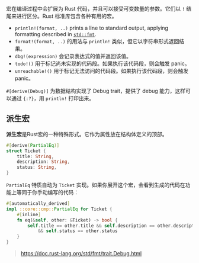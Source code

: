 宏在编译过程中会扩展为 Rust 代码，并且可以接受可变数量的参数。它们以 `!` 结尾来进行区分。Rust 标准库包含各种有用的宏。

- `println!(format, ..)` prints a line to standard output, applying formatting described in [`std::fmt`](https://doc.rust-lang.org/std/fmt/index.html).
- `format!(format, ..)` 的用法与 `println!` 类似，但它以字符串形式返回结果。
- `dbg!(expression)` 会记录表达式的值并返回该值。
- `todo!()` 用于标记尚未实现的代码段。如果执行该代码段，则会触发 panic。
- `unreachable!()` 用于标记无法访问的代码段。如果执行该代码段，则会触发 panic。

`#[derive(Debug)]` 为数据结构实现了 Debug trait，提供了 debug 能力，这样可以通过 `{:?}`，用 `println!` 打印出来。
## 派生宏
**派生宏**是Rust宏的一种特殊形式。它作为属性放在结构体定义的顶部。

```rust
#[derive(PartialEq)]
struct Ticket {
    title: String,
    description: String,
    status: String,
}
```
`PartialEq` 特质自动为 `Ticket` 实现。如果你展开这个宏，会看到生成的代码在功能上等同于你手动编写的代码：
```rust
#[automatically_derived]
impl ::core::cmp::PartialEq for Ticket {
    #[inline]
    fn eq(&self, other: &Ticket) -> bool {
        self.title == other.title && self.description == other.description
            && self.status == other.status
    }
}
```


> https://doc.rust-lang.org/std/fmt/trait.Debug.html